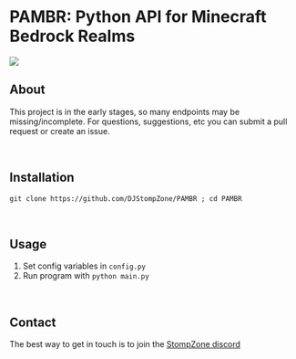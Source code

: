 # PAMBR: Python API for Minecraft Bedrock Realms

<img src="https://i.imgur.com/I9YjlTG.png"></img>

## About

This project is in the early stages, so many endpoints may be missing/incomplete. For questions, suggestions, etc you can submit a pull request or create an issue.

<br>

## Installation

`git clone https://github.com/DJStompZone/PAMBR ; cd PAMBR`

<br>

## Usage

1) Set config variables in `config.py`
2) Run program with `python main.py`
<br>

## Contact

The best way to get in touch is to join the [StompZone discord](https://discord.gg/stompzone) 
